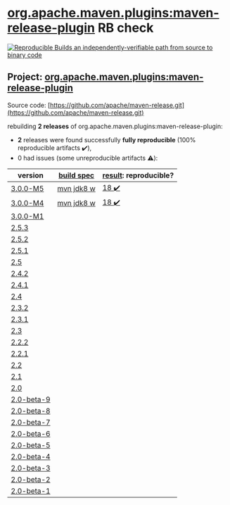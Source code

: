 [org.apache.maven.plugins:maven-release-plugin](https://search.maven.org/artifact/org.apache.maven.plugins/maven-release-plugin/) RB check
=======

[![Reproducible Builds](https://reproducible-builds.org/images/logos/rb.svg) an independently-verifiable path from source to binary code](https://reproducible-builds.org/)

## Project: [org.apache.maven.plugins:maven-release-plugin](https://search.maven.org/artifact/org.apache.maven.plugins/maven-release-plugin/)

Source code: [https://github.com/apache/maven-release.git](https://github.com/apache/maven-release.git)

rebuilding **2 releases** of org.apache.maven.plugins:maven-release-plugin:
- **2** releases were found successfully **fully reproducible** (100% reproducible artifacts :heavy_check_mark:),
- 0 had issues (some unreproducible artifacts :warning:):

| version | [build spec](BUILDSPEC.md) | [result](https://reproducible-builds.org/docs/jvm/): reproducible? |
| -- | --------- | ------ |
| [3.0.0-M5](https://search.maven.org/artifact/org.apache.maven.plugins/maven-release-plugin/3.0.0-M5/pom) | [mvn jdk8 w](maven-release-plugin-3.0.0-M5.buildspec) | [18 :heavy_check_mark: ](maven-release-3.0.0-M5.buildcompare) |
| [3.0.0-M4](https://search.maven.org/artifact/org.apache.maven.plugins/maven-release-plugin/3.0.0-M4/pom) | [mvn jdk8 w](maven-release-plugin-3.0.0-M4.buildspec) | [18 :heavy_check_mark: ](maven-release-3.0.0-M4.buildcompare) |
| [3.0.0-M1](https://search.maven.org/artifact/org.apache.maven.plugins/maven-release-plugin/3.0.0-M1/pom) | | |
| [2.5.3](https://search.maven.org/artifact/org.apache.maven.plugins/maven-release-plugin/2.5.3/pom) | | |
| [2.5.2](https://search.maven.org/artifact/org.apache.maven.plugins/maven-release-plugin/2.5.2/pom) | | |
| [2.5.1](https://search.maven.org/artifact/org.apache.maven.plugins/maven-release-plugin/2.5.1/pom) | | |
| [2.5](https://search.maven.org/artifact/org.apache.maven.plugins/maven-release-plugin/2.5/pom) | | |
| [2.4.2](https://search.maven.org/artifact/org.apache.maven.plugins/maven-release-plugin/2.4.2/pom) | | |
| [2.4.1](https://search.maven.org/artifact/org.apache.maven.plugins/maven-release-plugin/2.4.1/pom) | | |
| [2.4](https://search.maven.org/artifact/org.apache.maven.plugins/maven-release-plugin/2.4/pom) | | |
| [2.3.2](https://search.maven.org/artifact/org.apache.maven.plugins/maven-release-plugin/2.3.2/pom) | | |
| [2.3.1](https://search.maven.org/artifact/org.apache.maven.plugins/maven-release-plugin/2.3.1/pom) | | |
| [2.3](https://search.maven.org/artifact/org.apache.maven.plugins/maven-release-plugin/2.3/pom) | | |
| [2.2.2](https://search.maven.org/artifact/org.apache.maven.plugins/maven-release-plugin/2.2.2/pom) | | |
| [2.2.1](https://search.maven.org/artifact/org.apache.maven.plugins/maven-release-plugin/2.2.1/pom) | | |
| [2.2](https://search.maven.org/artifact/org.apache.maven.plugins/maven-release-plugin/2.2/pom) | | |
| [2.1](https://search.maven.org/artifact/org.apache.maven.plugins/maven-release-plugin/2.1/pom) | | |
| [2.0](https://search.maven.org/artifact/org.apache.maven.plugins/maven-release-plugin/2.0/pom) | | |
| [2.0-beta-9](https://search.maven.org/artifact/org.apache.maven.plugins/maven-release-plugin/2.0-beta-9/pom) | | |
| [2.0-beta-8](https://search.maven.org/artifact/org.apache.maven.plugins/maven-release-plugin/2.0-beta-8/pom) | | |
| [2.0-beta-7](https://search.maven.org/artifact/org.apache.maven.plugins/maven-release-plugin/2.0-beta-7/pom) | | |
| [2.0-beta-6](https://search.maven.org/artifact/org.apache.maven.plugins/maven-release-plugin/2.0-beta-6/pom) | | |
| [2.0-beta-5](https://search.maven.org/artifact/org.apache.maven.plugins/maven-release-plugin/2.0-beta-5/pom) | | |
| [2.0-beta-4](https://search.maven.org/artifact/org.apache.maven.plugins/maven-release-plugin/2.0-beta-4/pom) | | |
| [2.0-beta-3](https://search.maven.org/artifact/org.apache.maven.plugins/maven-release-plugin/2.0-beta-3/pom) | | |
| [2.0-beta-2](https://search.maven.org/artifact/org.apache.maven.plugins/maven-release-plugin/2.0-beta-2/pom) | | |
| [2.0-beta-1](https://search.maven.org/artifact/org.apache.maven.plugins/maven-release-plugin/2.0-beta-1/pom) | | |

